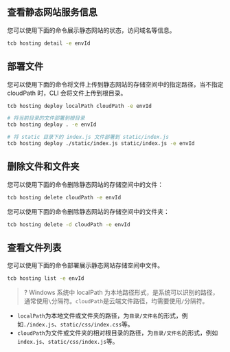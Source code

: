 ## 查看静态网站服务信息

您可以使用下面的命令展示静态网站的状态，访问域名等信息。

```bash
tcb hosting detail -e envId
```

## 部署文件

您可以使用下面的命令将文件上传到静态网站的存储空间中的指定路径，当不指定 cloudPath 时，CLI 会将文件上传到根目录。

```bash
tcb hosting deploy localPath cloudPath -e envId
```

```bash
# 将当前目录的文件部署到根目录
tcb hosting deploy . -e envId

# 将 static 目录下的 index.js 文件部署到 static/index.js
tcb hosting deploy ./static/index.js static/index.js -e envId
```

## 删除文件和文件夹

您可以使用下面的命令删除静态网站的存储空间中的文件：

```bash
tcb hosting delete cloudPath -e envId
```

您可以使用下面的命令删除静态网站的存储空间中的文件夹：

```bash
tcb hosting delete -d cloudPath -e envId
```

## 查看文件列表

您可以使用下面的命令部署展示静态网站存储空间中文件。

```bash
tcb hosting list -e envId
```

>? Windows 系统中 localPath 为本地路径形式，是系统可以识别的路径，通常使用`\`分隔符。`cloudPath`是云端文件路径，均需要使用`/`分隔符。

- `localPath`为本地文件或文件夹的路径，为`目录/文件名`的形式，例如`./index.js`、`static/css/index.css`等。
- `cloudPath`为文件或文件夹的相对根目录的路径，为`目录/文件名`的形式，例如`index.js`、`static/css/index.js`等。
